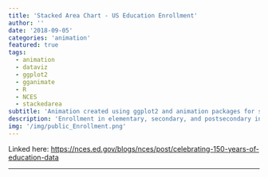 ```yaml
---
title: 'Stacked Area Chart - US Education Enrollment'
author: ''
date: '2018-09-05'
categories: 'animation'
featured: true
tags:
  - animation
  - dataviz
  - ggplot2
  - gganimate
  - R
  - NCES
  - stackedarea
subtitle: 'Animation created using ggplot2 and animation packages for social media distribution'
description: 'Enrollment in elementary, secondary, and postsecondary institutions: Selected years, 1869-70 through 2016'
img: '/img/public_Enrollment.png'
---
```


Linked here:
<https://nces.ed.gov/blogs/nces/post/celebrating-150-years-of-education-data>

---
